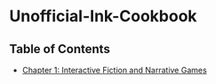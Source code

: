 # Unofficial-Ink-Cookbook

## Table of Contents
* [Chapter 1: Interactive Fiction and Narrative Games](Chapter1/index.md)
